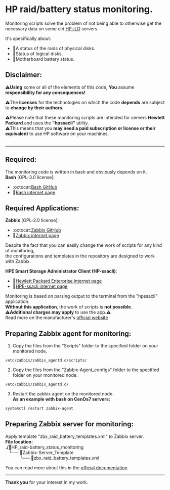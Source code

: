# HP raid/battery status monitoring.

Monitoring scripts solve the problem of not being able to otherwise get the necessary data on some old [HP-iLO](https://www.hpe.com/emea_europe/en/hpe-integrated-lights-out-ilo.html) servers.

It's specifically about:
* :atm:A status of the raids of physical disks.
* :abacus:Status of logical disks.
* :battery:Motherboard battery status.

## Disclaimer:
:warning:**Using** some or all of the elements of this code, **You** assume **responsibility for any consequences!**<br>

:warning:The **licenses** for the technologies on which the code **depends** are subject to **change by their authors**.<br>

:warning:Please note that these monitoring scripts are intended for servers **Hewlett Packard** and uses the **"hpssacli"** utility.<br>
:warning:This means that you **may need a paid subscription or license or their equivalent** to use HP software on your machines.<br><br>

___

## Required:
The monitoring code is written in bash and obviously depends on it.<br>
**Bash** [GPL-3.0 license]:
* :octocat:[Bash GitHub](https://github.com/gitGNU/gnu_bash)
* :bookmark_tabs:[Bash internet page](https://www.gnu.org/software/bash/)

## Required Applications:
**Zabbix** [GPL-2.0 license]:
* :octocat:[Zabbix GitHub](https://github.com/zabbix/zabbix)
* :bookmark_tabs:[Zabbix internet page](https://www.zabbix.com/)

Despite the fact that you can easily change the work of scripts for any kind of monitoring, <br>
the configurations and templates in the repository are designed to work with Zabbix.

**HPE Smart Storage Administrator Client (HP-ssacli)**:
* :bookmark_tabs:[Hewlett Packard Enterprise internet page](https://www.hpe.com/)
* :bookmark_tabs:[HPE-ssacli internet page](https://support.hpe.com/connect/s/product?language=en_US&kmpmoid=5409145&tab=driversAndSoftware)

Monitoring is based on parsing output to the terminal from the "hpssacli" application.<br>
**Without this application**, the work of scripts is **not possible**.<br>
:warning:**Additional charges may apply** to use the app.:warning:<br>
Read more on the manufacturer's [official website](https://www.hpe.com/)

## Preparing Zabbix agent for monitoring:
1) Copy the files from the "Scripts" folder to the specified folder on your monitored node.
```text
/etc/zabbix/zabbix_agentd.d/scripts/
```
2) Copy the files from the "Zabbix-Agent_configs" folder to the specified folder on your monitored node.
```text
/etc/zabbix/zabbix_agentd.d/
```
3) Restart the zabbix agent on the monitored node.<br>
**As an example with bash on CenOs7 servers:**<br>
```bash
systemctl restart zabbix-agent
```
## Preparing Zabbix server for monitoring:
Apply template "zbx_raid_battery_templates.xml" to Zabbix server.<br>
**File location:**<br>
**./**:open_file_folder:HP_raid-battery_status_monitoring<br>
   └── :file_folder:Zabbix-Server_Template<br>
            └── :page_facing_up:zbx_raid_battery_templates.xml

You can read more about this in the [official documentation](https://www.zabbix.com/documentation/6.0/en/manual/xml_export_import/templates#importing).

***

**Thank you** for your interest in my work.<br><br>
